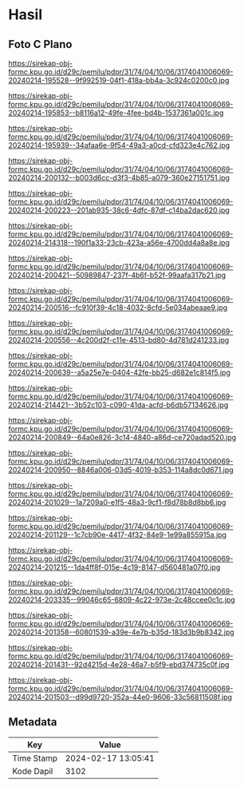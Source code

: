 # Hasil

## Foto C Plano

https://sirekap-obj-formc.kpu.go.id/d29c/pemilu/pdpr/31/74/04/10/06/3174041006069-20240214-195528--9f992519-04f1-418a-bb4a-3c924c0200c0.jpg

https://sirekap-obj-formc.kpu.go.id/d29c/pemilu/pdpr/31/74/04/10/06/3174041006069-20240214-195853--b8116a12-49fe-4fee-bd4b-1537361a001c.jpg

https://sirekap-obj-formc.kpu.go.id/d29c/pemilu/pdpr/31/74/04/10/06/3174041006069-20240214-195939--34afaa6e-9f54-49a3-a0cd-cfd323e4c762.jpg

https://sirekap-obj-formc.kpu.go.id/d29c/pemilu/pdpr/31/74/04/10/06/3174041006069-20240214-200132--b003d6cc-d3f3-4b85-a079-360e27151751.jpg

https://sirekap-obj-formc.kpu.go.id/d29c/pemilu/pdpr/31/74/04/10/06/3174041006069-20240214-200223--201ab935-38c6-4dfc-87df-c14ba2dac620.jpg

https://sirekap-obj-formc.kpu.go.id/d29c/pemilu/pdpr/31/74/04/10/06/3174041006069-20240214-214318--190f1a33-23cb-423a-a56e-4700dd4a8a8e.jpg

https://sirekap-obj-formc.kpu.go.id/d29c/pemilu/pdpr/31/74/04/10/06/3174041006069-20240214-200421--50989847-237f-4b6f-b52f-99aafa317b21.jpg

https://sirekap-obj-formc.kpu.go.id/d29c/pemilu/pdpr/31/74/04/10/06/3174041006069-20240214-200516--fc910f39-4c18-4032-8cfd-5e034abeaae9.jpg

https://sirekap-obj-formc.kpu.go.id/d29c/pemilu/pdpr/31/74/04/10/06/3174041006069-20240214-200556--4c200d2f-c11e-4513-bd80-4d781d241233.jpg

https://sirekap-obj-formc.kpu.go.id/d29c/pemilu/pdpr/31/74/04/10/06/3174041006069-20240214-200639--a5a25e7e-0404-42fe-bb25-d682e1c814f5.jpg

https://sirekap-obj-formc.kpu.go.id/d29c/pemilu/pdpr/31/74/04/10/06/3174041006069-20240214-214421--3b52c103-c090-41da-acfd-b6db57134626.jpg

https://sirekap-obj-formc.kpu.go.id/d29c/pemilu/pdpr/31/74/04/10/06/3174041006069-20240214-200849--64a0e826-3c14-4840-a86d-ce720adad520.jpg

https://sirekap-obj-formc.kpu.go.id/d29c/pemilu/pdpr/31/74/04/10/06/3174041006069-20240214-200950--8846a006-03d5-4019-b353-114a8dc0d671.jpg

https://sirekap-obj-formc.kpu.go.id/d29c/pemilu/pdpr/31/74/04/10/06/3174041006069-20240214-201029--1a7209a0-e1f5-48a3-9cf1-f8d78b8d8bb6.jpg

https://sirekap-obj-formc.kpu.go.id/d29c/pemilu/pdpr/31/74/04/10/06/3174041006069-20240214-201129--1c7cb90e-4417-4f32-84e9-1e99a855915a.jpg

https://sirekap-obj-formc.kpu.go.id/d29c/pemilu/pdpr/31/74/04/10/06/3174041006069-20240214-201215--1da4ff8f-015e-4c19-8147-d560481a07f0.jpg

https://sirekap-obj-formc.kpu.go.id/d29c/pemilu/pdpr/31/74/04/10/06/3174041006069-20240214-203335--99046c65-6809-4c22-973e-2c48ccee0c1c.jpg

https://sirekap-obj-formc.kpu.go.id/d29c/pemilu/pdpr/31/74/04/10/06/3174041006069-20240214-201358--60801539-a39e-4e7b-b35d-183d3b9b8342.jpg

https://sirekap-obj-formc.kpu.go.id/d29c/pemilu/pdpr/31/74/04/10/06/3174041006069-20240214-201431--92d4215d-4e28-46a7-b5f9-ebd374735c0f.jpg

https://sirekap-obj-formc.kpu.go.id/d29c/pemilu/pdpr/31/74/04/10/06/3174041006069-20240214-201503--d99d9720-352a-44e0-9606-33c56811508f.jpg


## Metadata

| Key        | Value               |
| ---------- | ------------------- |
| Time Stamp | 2024-02-17 13:05:41 |
| Kode Dapil | 3102                |



